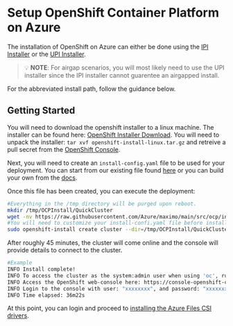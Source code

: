 # Setup OpenShift Container Platform on Azure

The installation of OpenShift on Azure can either be done using the [IPI Installer](https://docs.openshift.com/container-platform/4.8/installing/installing_azure/preparing-to-install-on-azure.html) or the [UPI Installer](https://github.com/openshift/installer/blob/master/docs/user/azure/install_upi.md).

> 💡 **NOTE**: For airgap scenarios, you will most likely need to use the UPI installer since the IPI installer cannot guarentee an airgapped install.

For the abbreviated install path, follow the guidance below.

## Getting Started
You will need to download the openshift installer to a linux machine. The installer can be found here: [OpenShift Installer Download](https://mirror.openshift.com/pub/openshift-v4/clients/ocp/). You will need to unpack the installer: `tar xvf openshift-install-linux.tar.gz` and retreive a pull secret from the [OpenShift Console](https://console.redhat.com/openshift/install/pull-secret).

Next, you will need to create an `install-config.yaml` file to be used for your deployment. You can start from our existing file found [here](../../../src/ocp/install-config.yaml) or you can build your own from the [docs](https://docs.openshift.com/container-platform/4.8/installing/installing_azure/installing-azure-network-customizations.html#installation-azure-config-yaml_installing-azure-network-customizations).

Once this file has been created, you can execute the deployment:
```bash
#Everything in the /tmp directory will be purged upon reboot.
mkdir /tmp/OCPInstall/QuickCluster
wget -nv https://raw.githubusercontent.com/Azure/maximo/main/src/ocp/install-config.yaml -O /tmp/OCPInstall/QuickCluster/install-config.yaml
#You will need to customize your install-confi.yaml file before installing.
sudo openshift-install create cluster --dir=/tmp/OCPInstall/QuickCluster --log-level=info
```

After roughly 45 minutes, the cluster will come online and the console will provide details to connect to the cluster.

```bash
#Example
INFO Install complete!
INFO To access the cluster as the system:admin user when using 'oc', run 'export KUBECONFIG=/home/myuser/tmp/OCPInstall/QuickCluster/auth/kubeconfig'
INFO Access the OpenShift web-console here: https://console-openshift-console.apps.mycluster.example.com
INFO Login to the console with user: "xxxxxxxx", and password: "xxxxxxxxxxxxxxxxxx"
INFO Time elapsed: 36m22s
```

At this point, you can login and proceed to [installing the Azure Files CSI drivers](../../../README.md#azure-files-csi-drivers).